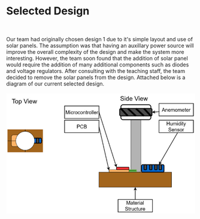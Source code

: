 <h1><b>Selected Design</b></h1>
<br>

Our team had originally chosen design 1 due to it's simple layout and use of solar panels. The assumption was that having an auxillary power source will improve the overall complexity of the design and make the system more interesting. However, the team soon found that the addition of solar panel would require the addition of many additional components such as diodes and voltage regulators. After consulting with the teaching staff, the team decided to remove the solar panels from the design. Attached below is a diagram of our current selected design.
<br><br>
![Diagram](Design_Ideation1.JPG)
<br>
